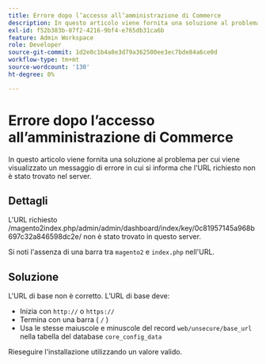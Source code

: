 ```yaml
---
title: Errore dopo l’accesso all’amministrazione di Commerce
description: In questo articolo viene fornita una soluzione al problema per cui viene visualizzato un messaggio di errore in cui si informa che l'URL richiesto non è stato trovato nel server.
exl-id: f52b383b-87f2-4216-9bf4-e765db31ca6b
feature: Admin Workspace
role: Developer
source-git-commit: 1d2e0c1b4a8e3d79a362500ee3ec7bde84a6ce0d
workflow-type: tm+mt
source-wordcount: '130'
ht-degree: 0%

---
```


# Errore dopo l’accesso all’amministrazione di Commerce

In questo articolo viene fornita una soluzione al problema per cui viene visualizzato un messaggio di errore in cui si informa che l&#39;URL richiesto non è stato trovato nel server.

## Dettagli

L&#39;URL richiesto /magento2index.php/admin/admin/dashboard/index/key/0c81957145a968b697c32a846598dc2e/ non è stato trovato in questo server.

Si noti l&#39;assenza di una barra tra `magento2` e `index.php` nell&#39;URL.

## Soluzione

L&#39;URL di base non è corretto. L’URL di base deve:

* Inizia con `http://` o `https://`
* Termina con una barra ( `/` )
* Usa le stesse maiuscole e minuscole del record `web/unsecure/base_url` nella tabella del database `core_config_data`

Rieseguire l&#39;installazione utilizzando un valore valido.
